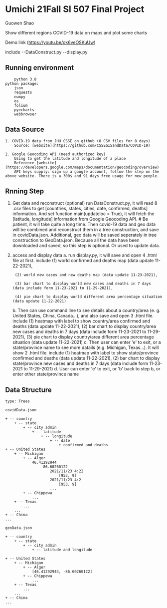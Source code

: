 # Umichi 21Fall SI 507 Final Project
Guowen Shao

Show different regions COVID-19 data on maps and plot some charts

Demo link (https://youtu.be/ok6veOSKuUw)

include
    --DataConstruct.py
    --display.py

## Running environment

        python 3.8
    python package:
        json
        requests
        numpy
        os
        folium
        pyecharts
        webbrowser

## Data Source
    1. COVID-19 data from JHU CSSE on github (8 CSV files for 8 days)
        Source: [website](https://github.com/CSSEGISandData/COVID-19)
        
    2. Google Geocoding API (need authorized key)
        Using to get the latitude and longitude of a place
        Reference [website](https://developers.google.com/maps/documentation/geocoding/overview)
        API keys supply: sign up a google account, follow the step on the above website. There is a 300$ and 91 days free usage for new people.

## Rnning Step

1. Get data and reconstruct (optional)
    run DataConstruct.py, it will read 8 .csv files to get [countries, states, cities, date, confirmed, deaths] information. And set function main(updateloc = True), it will fetch the [latitude, longitude] information from Google Geocoding API. # Be patient, it will take quite a long time. Then covid-19 data and geo data will be combined and reconstruct them in a tree construction, and save in covidData.json. Additional, geo data will be saved seperately in tree construction to GeoData.json.
    Because all the data have been downloaded and saved, so this step is optional. Or used to update data.
2. access and display data
    a. run display.py, it will save and open 4 .html file at first. include 
        (1) world confirmed and deaths map (data update 11-22-2021), 
        
        (2) world new cases and new deaths map (data update 11-23-2021), 
        
        (3) bar chart to display world new cases and deaths in 7 days (data include form 11-23-2021 to 11-29-2021), 
        
        (4) pie chart to display world different area percentage situation (data update 11-22-2021)
        
    b. Then can use command line to see details about a country/area (e. g. United States, China, Canada...), and also save and open 3 .html file. include
        (1) heatmap with label to show country/area confirmed and deaths (data update 11-22-2021), 
        (2) bar chart to display country/area new cases and deaths in 7 days (data include form 11-23-2021 to 11-29-2021), 
        (3) pie chart to display country/area different area percentage situation (data update 11-22-2021)
    c. Then user can enter 'e' to exit, or a state/province name to see more datails (e.g. Michigan, Texas...). It will show 2 .html file. include
        (1) heatmap with label to show state/province confirmed and deaths (data update 11-22-2021), 
        (2) bar chart to display state/province new cases and deaths in 7 days (data include form 11-23-2021 to 11-29-2021)
    d. User can enter 'e' to exit, or 'b' back to step b, or enter other state/province name

## Data Structure
    type: Trees
    
    covidData.json

    + -- country
        + -- state
            + -- city admin
                + -- latitude
                    + -- longitude
                        + -- date
                            + confirmed and deaths
    + -- United States
        + -- Michigan
            + -- Alger
                46.41292944	
                    -86.60260122
                        2021/11/23 4:22
                            [953, 9]
                        2021/11/23 4:2
                            [953, 9]
                        ...
            + -- Chippewa
                ...
        + -- Texas
            ...
        ...
    + -- China
    ...

    geoData.json
    
    + -- country
        + -- state
            + -- city admin
                + -- latitude and longitude

    + -- United States
        + -- Michigan
            + -- Alger
                [46.41292944, -86.60260122]
            + -- Chippewa
                ...
        + -- Texas
            ...
        ...
    + -- China
    ...



